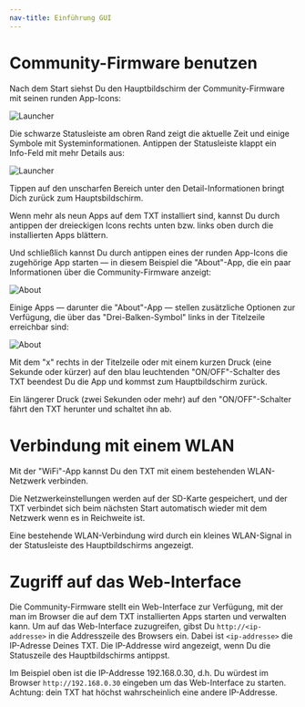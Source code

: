 ```yaml
---
nav-title: Einführung GUI
---
```

# Community-Firmware benutzen

Nach dem Start siehst Du den Hauptbildschirm der Community-Firmware mit seinen runden App-Icons:

![Launcher](https://raw.githubusercontent.com/wiki/ftCommunity/ftcommunity-TXT/txt_cw.jpg "Beispielbild mit weiteren Apps")

Die schwarze Statusleiste am obren Rand zeigt die aktuelle Zeit und einige Symbole mit Systeminformationen. Antippen der Statusleiste klappt ein Info-Feld mit mehr Details aus:

![Launcher](https://raw.githubusercontent.com/wiki/ftCommunity/ftcommunity-TXT/launcher-with-info-menu.png "Hauptbildschirm mit ausgeklapptem Info-Bereich")

Tippen auf den unscharfen Bereich unter den Detail-Informationen bringt Dich zurück zum Hauptsbildschirm.

Wenn mehr als neun Apps auf dem TXT installiert sind, kannst Du durch antippen der dreieckigen Icons rechts unten bzw. links oben durch die installierten Apps blättern.

Und schließlich kannst Du durch antippen eines der runden App-Icons die zugehörige App starten &mdash; in diesem Beispiel die "About"-App, die ein paar Informationen über die Community-Firmware anzeigt:

![About](https://raw.githubusercontent.com/wiki/ftCommunity/ftcommunity-TXT/about.png "Screenshot der 'About'-App")

Einige Apps &mdash; darunter die "About"-App &mdash; stellen zusätzliche Optionen zur Verfügung, die über das "Drei-Balken-Symbol" links in der Titelzeile erreichbar sind:

![About](https://raw.githubusercontent.com/wiki/ftCommunity/ftcommunity-TXT/about-with-menu.png "Screenshot  der 'About'-App mit ausgeklapptem Options-Menü")

Mit dem "x" rechts in der Titelzeile oder mit einem kurzen Druck (eine Sekunde oder kürzer) auf den blau leuchtenden "ON/OFF"-Schalter des TXT beendest Du die App und kommst zum Hauptbildschirm zurück.

Ein längerer Druck (zwei Sekunden oder mehr) auf den "ON/OFF"-Schalter fährt den TXT herunter und schaltet ihn ab.

# Verbindung mit einem WLAN

Mit der "WiFi"-App kannst Du den TXT mit einem bestehenden WLAN-Netzwerk verbinden.

Die Netzwerkeinstellungen werden auf der SD-Karte gespeichert, und der TXT verbindet sich beim nächsten Start automatisch wieder mit dem Netzwerk wenn es in Reichweite ist.

Eine bestehende WLAN-Verbindung wird durch ein kleines WLAN-Signal in der Statusleiste des Hauptbildschirms angezeigt.

# Zugriff auf das Web-Interface

Die Community-Firmware stellt ein Web-Interface zur Verfügung, mit der man im Browser die auf dem TXT installierten Apps starten und verwalten kann. Um auf das Web-Interface zuzugreifen, gibst Du `http://<ip-addresse>` in die Addresszeile des Browsers ein. Dabei ist `<ip-addresse>` die IP-Adresse Deines TXT. Die IP-Addresse wird angezeigt, wenn Du die Statuszeile des Hauptbildschirms antippst.

Im Beispiel oben ist die IP-Addresse 192.168.0.30, d.h. Du würdest im Browser `http://192.168.0.30` eingeben um das Web-Interface zu starten. Achtung: dein TXT hat höchst wahrscheinlich eine andere IP-Addresse.
